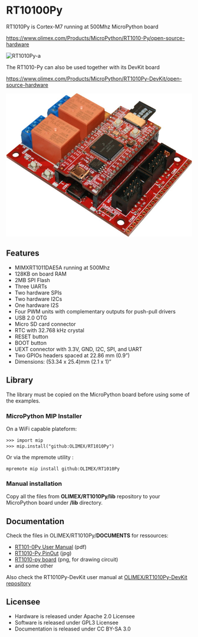 # RT10100Py
RT1010Py is Cortex-M7 running at 500Mhz MicroPython board

https://www.olimex.com/Products/MicroPython/RT1010-Py/open-source-hardware

![RT1010Py-a](DOCUMENTS/RT1010Py-a.jpg)

The RT1010-Py can also be used together with its DevKit board 

https://www.olimex.com/Products/MicroPython/RT1010Py-DevKit/open-source-hardware

![RT1010Py-DevKit](DOCUMENTS/RT1010Py-DevKit.jpg)


## Features
* MIMXRT1011DAE5A running at 500Mhz
* 128KB on board RAM
* 2MB SPI Flash
* Three UARTs
* Two hardware SPIs
* Two hardware I2Cs
* One hardware I2S
* Four PWM units with complementary outputs for push-pull drivers
* USB 2.0 OTG
* Micro SD card connector
* RTC with 32.768 kHz crystal
* RESET button
* BOOT button
* UEXT connector with 3.3V, GND, I2C, SPI, and UART
* Two GPIOs headers spaced at 22.86 mm (0.9”)
* Dimensions: (53.34 x 25.4)mm (2.1 x 1)”

## Library

The library must be copied on the MicroPython board before using some of the examples.

### MicroPython MIP Installer


On a WiFi capable plateform:

```
>>> import mip
>>> mip.install("github:OLIMEX/RT1010Py")
```

Or via the mpremote utility :

```
mpremote mip install github:OLIMEX/RT1010Py
```

### Manual installation

Copy all the files from __OLIMEX/RT1010Py/lib__ repository to your MicroPython board under __/lib__ directory.

## Documentation

Check the files in OLIMEX/RT1010Py/__DOCUMENTS__ for ressources:

* [RT101-0Py User Manual](DOCUMENTS/RT1010Py-user-manual.pdf) (pdf)
* [RT1010-Py PinOut](DOCUMENTS/RT1010-py-pinout.jpg) (jpg)
* [RT1010-py board](DOCUMENTS/RT1010-py-board.png) (png, for drawing circuit)
* and some other

Also check the RT1010Py-DevKit user manual at [OLIMEX/RT1010Py-DevKit repository](https://github.com/OLIMEX/RT1010Py-DevKit/tree/main)

## Licensee
* Hardware is released under Apache 2.0 Licensee
* Software is released under GPL3 Licensee
* Documentation is released under CC BY-SA 3.0
